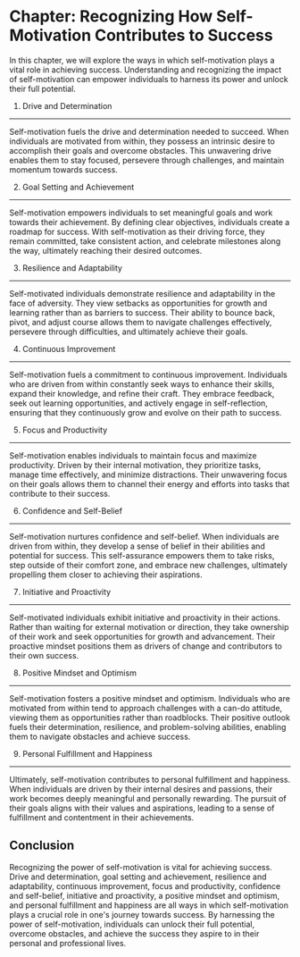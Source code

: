 Chapter: Recognizing How Self-Motivation Contributes to Success
===============================================================

In this chapter, we will explore the ways in which self-motivation plays a vital role in achieving success. Understanding and recognizing the impact of self-motivation can empower individuals to harness its power and unlock their full potential.

1. Drive and Determination
--------------------------

Self-motivation fuels the drive and determination needed to succeed. When individuals are motivated from within, they possess an intrinsic desire to accomplish their goals and overcome obstacles. This unwavering drive enables them to stay focused, persevere through challenges, and maintain momentum towards success.

2. Goal Setting and Achievement
-------------------------------

Self-motivation empowers individuals to set meaningful goals and work towards their achievement. By defining clear objectives, individuals create a roadmap for success. With self-motivation as their driving force, they remain committed, take consistent action, and celebrate milestones along the way, ultimately reaching their desired outcomes.

3. Resilience and Adaptability
------------------------------

Self-motivated individuals demonstrate resilience and adaptability in the face of adversity. They view setbacks as opportunities for growth and learning rather than as barriers to success. Their ability to bounce back, pivot, and adjust course allows them to navigate challenges effectively, persevere through difficulties, and ultimately achieve their goals.

4. Continuous Improvement
-------------------------

Self-motivation fuels a commitment to continuous improvement. Individuals who are driven from within constantly seek ways to enhance their skills, expand their knowledge, and refine their craft. They embrace feedback, seek out learning opportunities, and actively engage in self-reflection, ensuring that they continuously grow and evolve on their path to success.

5. Focus and Productivity
-------------------------

Self-motivation enables individuals to maintain focus and maximize productivity. Driven by their internal motivation, they prioritize tasks, manage time effectively, and minimize distractions. Their unwavering focus on their goals allows them to channel their energy and efforts into tasks that contribute to their success.

6. Confidence and Self-Belief
-----------------------------

Self-motivation nurtures confidence and self-belief. When individuals are driven from within, they develop a sense of belief in their abilities and potential for success. This self-assurance empowers them to take risks, step outside of their comfort zone, and embrace new challenges, ultimately propelling them closer to achieving their aspirations.

7. Initiative and Proactivity
-----------------------------

Self-motivated individuals exhibit initiative and proactivity in their actions. Rather than waiting for external motivation or direction, they take ownership of their work and seek opportunities for growth and advancement. Their proactive mindset positions them as drivers of change and contributors to their own success.

8. Positive Mindset and Optimism
--------------------------------

Self-motivation fosters a positive mindset and optimism. Individuals who are motivated from within tend to approach challenges with a can-do attitude, viewing them as opportunities rather than roadblocks. Their positive outlook fuels their determination, resilience, and problem-solving abilities, enabling them to navigate obstacles and achieve success.

9. Personal Fulfillment and Happiness
-------------------------------------

Ultimately, self-motivation contributes to personal fulfillment and happiness. When individuals are driven by their internal desires and passions, their work becomes deeply meaningful and personally rewarding. The pursuit of their goals aligns with their values and aspirations, leading to a sense of fulfillment and contentment in their achievements.

Conclusion
----------

Recognizing the power of self-motivation is vital for achieving success. Drive and determination, goal setting and achievement, resilience and adaptability, continuous improvement, focus and productivity, confidence and self-belief, initiative and proactivity, a positive mindset and optimism, and personal fulfillment and happiness are all ways in which self-motivation plays a crucial role in one's journey towards success. By harnessing the power of self-motivation, individuals can unlock their full potential, overcome obstacles, and achieve the success they aspire to in their personal and professional lives.
